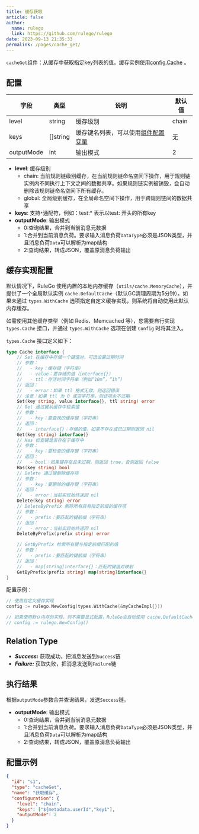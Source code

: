 ```yaml
---
title: 缓存获取
article: false
author:
  name: rulego
  link: https://github.com/rulego/rulego
date: 2023-09-13 21:35:33
permalink: /pages/cache_get/
---
```


`cacheGet`组件：从缓存中获取指定key列表的值。缓存实例使用[config.Cache](/pages/d59341/#cache) 。

## 配置

| 字段         | 类型       | 说明                                  | 默认值   |
|------------|----------|-------------------------------------|-------|
| level      | string   | 缓存级别                                | chain |
| keys       | []string | 缓存键名列表，可以使用[组件配置变量](/pages/baa05c/) | 无     |
| outputMode | int      | 输出模式                                | 2     |

- **level**: 缓存级别
  - chain: 当前规则链级别缓存，在当前规则链命名空间下操作，用于规则链实例内不同执行上下文之间的数据共享。如果规则链实例被销毁，会自动删除该规则链命名空间下所有缓存。
  - global: 全局级别缓存，在全局命名空间下操作，用于跨规则链间的数据共享
- **keys**: 支持`*`通配符，例如：test:* 表示以test: 开头的所有key
- **outputMode**: 输出模式
    - 0:查询结果，合并到当前消息元数据
    - 1:合并到当前消息负荷。要求输入消息负荷`DataType`必须是JSON类型，并且消息负荷`Data`可以解析为map结构
    - 2:查询结果，转成JSON，覆盖原消息负荷输出

## 缓存实现配置

默认情况下，RuleGo 使用内置的本地内存缓存（`utils/cache.MemoryCache`），并提供了一个全局默认实例 `cache.DefaultCache`（默认GC清理周期为5分钟）。如果未通过 `types.WithCache` 选项指定自定义缓存实现，则系统将自动使用此默认内存缓存。

如需使用其他缓存类型（例如 Redis、Memcached 等），您需要自行实现 `types.Cache` 接口，并通过 `types.WithCache` 选项在创建 `Config` 时将其注入。

`types.Cache` 接口定义如下：

```go
type Cache interface {  
	// Set 在缓存中存储一个键值对，可选设置过期时间  
	// 参数：  
	//   - key：缓存键（字符串）  
	//   - value：要存储的值（interface{}）  
	//   - ttl：存活时间字符串（例如“10m”，“1h”）  
	// 返回：  
	//   - error：如果 ttl 格式无效，则返回错误  
	// 注意：如果 ttl 为 0 或空字符串，则该项永不过期  
	Set(key string, value interface{}, ttl string) error  
	// Get 通过键从缓存中检索值  
	// 参数：  
	//   - key：要查找的缓存键（字符串）  
	// 返回：  
	//   - interface{}：存储的值，如果不存在或已过期则返回 nil  
	Get(key string) interface{}  
	// Has 检查键是否存在于缓存中  
	// 参数：  
	//   - key：要检查的缓存键（字符串）  
	// 返回：  
	//   - bool：如果键存在且未过期，则返回 true，否则返回 false  
	Has(key string) bool  
	// Delete 通过键删除缓存项  
	// 参数：  
	//   - key：要删除的缓存键（字符串）  
	// 返回：  
	//   - error：当前实现始终返回 nil  
	Delete(key string) error  
	// DeleteByPrefix 删除所有具有指定前缀的缓存项  
	// 参数：  
	//   - prefix：要匹配的键前缀（字符串）  
	// 返回：  
	//   - error：当前实现始终返回 nil  
	DeleteByPrefix(prefix string) error  

	// GetByPrefix 检索所有键与指定前缀匹配的值  
	// 参数：  
	//   - prefix：要匹配的键前缀（字符串）  
	// 返回：  
	//   - map[string]interface{}：匹配的键值对映射  
	GetByPrefix(prefix string) map[string]interface{}  
}
```

配置示例：

```go
// 使用自定义缓存实现
config := rulego.NewConfig(types.WithCache(&myCacheImpl{}))

// 如果使用默认内存的实现，则不需要显式配置，RuleGo会自动使用 cache.DefaultCache
// config := rulego.NewConfig()
```


## Relation Type

- ***Success:*** 获取成功，把消息发送到`Success`链
- ***Failure:*** 获取失败，把消息发送到`Failure`链

## 执行结果
根据`outputMode`参数合并查询结果，发送`Success`链。
- **outputMode**: 输出模式
  - 0:查询结果，合并到当前消息元数据
  - 1:合并到当前消息负荷。要求输入消息负荷`DataType`必须是JSON类型，并且消息负荷`Data`可以解析为map结构
  - 2:查询结果，转成JSON，覆盖原消息负荷输出

## 配置示例

```json
{
  "id": "s1",
  "type": "cacheGet",
  "name": "获取缓存",
  "configuration": {
    "level": "chain",
    "keys": ["${metadata.userId","key1"],
    "outputMode": 2
  }
}
```
